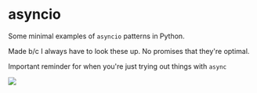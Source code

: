 # asyncio

Some minimal examples of `asyncio` patterns in Python.

Made b/c I always have to look these up. No promises that they're optimal.

Important reminder for when you're just trying out things with `async`

![](https://media2.giphy.com/media/efJXuWNIclQwfRQdrH/giphy.gif)
